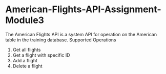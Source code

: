 # American-Flights-API-Assignment-Module3
The American Flights API is a system API for operation on the American table in the training database.
Supported Operations
  1. Get all flights
  2. Get a flight with specific ID
  3. Add a flight
  4. Delete a flight
